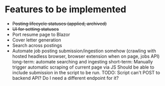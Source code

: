 # Features to be implemented

* ~~Posting lifecycle statuses (applied, archived)~~
* ~~UI for setting statuses~~
* Port resume page to Blazor
* Cover letter generation
* Search across postings
* Automate job posting submission/ingestion somehow (crawling with hosted headless browser, browser extension when on page, jobs API)
  long-term: automate searching and ingesting
  short-term: Manually trigger automatic scraping of current page via JS
    Should be able to include submission in the script to be run.
    TODO: Script can't POST to backend API? Do I need a different endpoint for it?